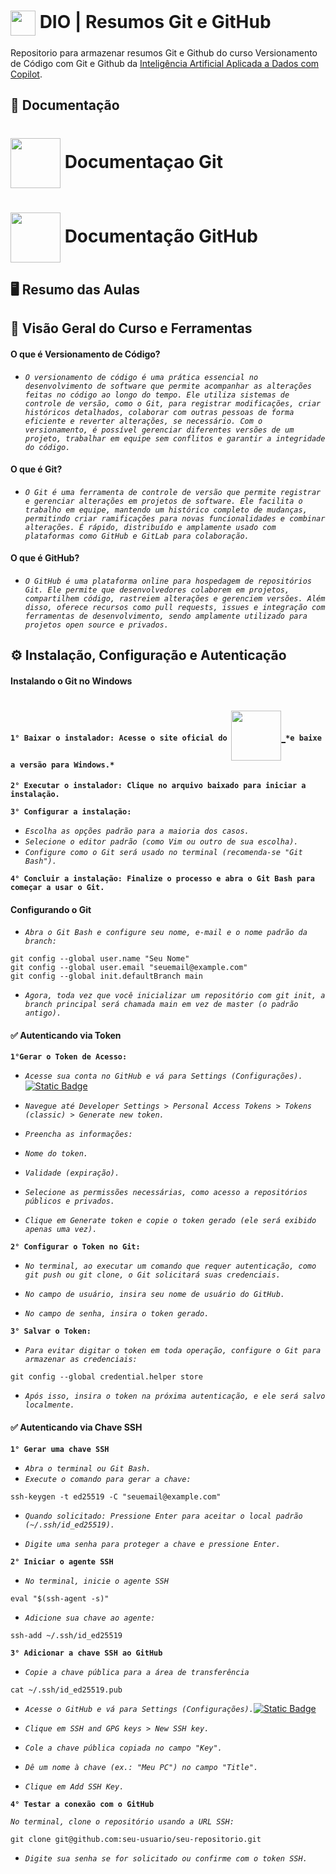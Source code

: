 <h1>
    <a href="https://www.dio.me/">
     <img align="center" width="40px" src="https://hermes.digitalinnovation.one/assets/diome/logo-minimized.png"></a>
    <span> DIO | Resumos Git e GitHub</span>
</h1>

Repositorio para armazenar resumos Git e Github do curso Versionamento de Código com Git e Github da [Inteligência Artificial Aplicada a Dados com Copilot](https://web.dio.me/track/coding-the-future-heineken-ia-para-analise-de-dados).

## 📒 Documentação

<h1>
    <a href="https://git-scm.com/doc">
        <img align="center" width="80px" src="https://img.shields.io/badge/Git-000?style=for-the-badge&logo=git&logoColor=E94D5F"></a>
    <span> Documentaçao Git</span>
</h1>

<h1>
    <a href="https://docs.github.com/">
        <img align="center" width="80px" src="https://img.shields.io/badge/GitHub-000?style=for-the-badge&logo=github&logoColor=32A3DC"></a>
    <span> Documentação GitHub</span>
</h1>

## 🖥️ Resumo das Aulas

## 🔧 Visão Geral do Curso e Ferramentas

#### O que é Versionamento de Código?

- *`O versionamento de código é uma prática essencial no desenvolvimento de software que permite acompanhar as alterações feitas no código ao longo do tempo. Ele utiliza sistemas de controle de versão, como o Git, para registrar modificações, criar históricos detalhados, colaborar com outras pessoas de forma eficiente e reverter alterações, se necessário. Com o versionamento, é possível gerenciar diferentes versões de um projeto, trabalhar em equipe sem conflitos e garantir a integridade do código.`* 

#### O que é Git?

- *`O Git é uma ferramenta de controle de versão que permite registrar e gerenciar alterações em projetos de software. Ele facilita o trabalho em equipe, mantendo um histórico completo de mudanças, permitindo criar ramificações para novas funcionalidades e combinar alterações. É rápido, distribuído e amplamente usado com plataformas como GitHub e GitLab para colaboração.`*

#### O que é GitHub?

- *`O GitHub é uma plataforma online para hospedagem de repositórios Git. Ele permite que desenvolvedores colaborem em projetos, compartilhem código, rastreiem alterações e gerenciem versões. Além disso, oferece recursos como pull requests, issues e integração com ferramentas de desenvolvimento, sendo amplamente utilizado para projetos open source e privados.`*

## ⚙️ Instalação, Configuração e Autenticação

#### Instalando o Git no Windows
<style>
    .custom-code {
        font-weight: bold;
        font-size: 12px;
        display: inline;
    }
</style>

<h1>
    <code class="custom-code">1° Baixar o instalador: Acesse o site oficial do</code>
    <a href="https://git-scm.com/doc">
        <img align="center" width="80px" src="https://img.shields.io/badge/Git-000?style=for-the-badge&logo=git&logoColor=E94D5F">
    </a>
    <code class="custom-code">*e baixe a versão para Windows.*</code>
</h1>



**`2° Executar o instalador: Clique no arquivo baixado para iniciar a instalação.`**

**`3° Configurar a instalação:`**
- *`Escolha as opções padrão para a maioria dos casos.`*
- *`Selecione o editor padrão (como Vim ou outro de sua escolha).`*
- *`Configure como o Git será usado no terminal (recomenda-se "Git Bash").`*

**`4° Concluir a instalação: Finalize o processo e abra o Git Bash para começar a usar o Git.`**

#### Configurando o Git

- *`Abra o Git Bash e configure seu nome, e-mail e o nome padrão da branch:`*
```
git config --global user.name "Seu Nome"
git config --global user.email "seuemail@example.com"
git config --global init.defaultBranch main
```
- *`Agora, toda vez que você inicializar um repositório com git init, a branch principal será chamada main em vez de master (o padrão antigo).`*

#### ✅ Autenticando via Token

**`1°Gerar o Token de Acesso:`**

- *`Acesse sua conta no GitHub e vá para Settings (Configurações).`* [![Static Badge](https://img.shields.io/badge/GIThub-000?style=for-the-badge&logo=github&logoColor=32A3DC&logoSize=100)](https://github.com/settings/profile)


- *`Navegue até Developer Settings > Personal Access Tokens > Tokens (classic) > Generate new token.`*

- *`Preencha as informações:`*

- *`Nome do token.`*

- *`Validade (expiração).`*

- *`Selecione as permissões necessárias, como acesso a repositórios públicos e privados.`*

- *`Clique em Generate token e copie o token gerado (ele será exibido apenas uma vez).`*

**`2° Configurar o Token no Git:`**

- *`No terminal, ao executar um comando que requer autenticação, como git push ou git clone, o Git solicitará suas credenciais.`*

- *`No campo de usuário, insira seu nome de usuário do GitHub.`*

- *`No campo de senha, insira o token gerado.`*

**`3° Salvar o Token:`**

- *`Para evitar digitar o token em toda operação, configure o Git para armazenar as credenciais:`*
```
git config --global credential.helper store
```
- *`Após isso, insira o token na próxima autenticação, e ele será salvo localmente.`*

#### ✅ Autenticando via Chave SSH

**`1° Gerar uma chave SSH`**
- *`Abra o terminal ou Git Bash.`*
- *`Execute o comando para gerar a chave:`*
```
ssh-keygen -t ed25519 -C "seuemail@example.com"
```
- *`Quando solicitado: Pressione Enter para aceitar o local padrão (~/.ssh/id_ed25519).`*

- *`Digite uma senha para proteger a chave e pressione Enter.`*

**`2° Iniciar o agente SSH`**
- *`No terminal, inicie o agente SSH`*
```
eval "$(ssh-agent -s)"
```
- *`Adicione sua chave ao agente:`*
```
ssh-add ~/.ssh/id_ed25519
```
**`3° Adicionar a chave SSH ao GitHub`**

- *`Copie a chave pública para a área de transferência`*
```
cat ~/.ssh/id_ed25519.pub
```
- *`Acesse o GitHub e vá para Settings (Configurações).`*[![Static Badge](https://img.shields.io/badge/GIThub-000?style=for-the-badge&logo=github&logoColor=32A3DC&logoSize=100)](https://github.com/settings/profile)

- *`Clique em SSH and GPG keys > New SSH key.`*

- *`Cole a chave pública copiada no campo "Key".`*

- *`Dê um nome à chave (ex.: "Meu PC") no campo "Title".`*

- *`Clique em Add SSH Key.`*

**`4° Testar a conexão com o GitHub`**

*`No terminal, clone o repositório usando a URL SSH:`*
```
git clone git@github.com:seu-usuario/seu-repositorio.git
```
- *`Digite sua senha se for solicitado ou confirme com o token SSH.`*
